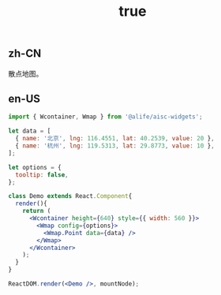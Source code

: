 ﻿---
order: 0
title:
  zh-CN: 散点地图
  en-US: Area
---

## zh-CN

散点地图。

## en-US


````jsx
import { Wcontainer, Wmap } from '@alife/aisc-widgets';

let data = [
  { name: '北京', lng: 116.4551, lat: 40.2539, value: 20 },
  { name: '杭州', lng: 119.5313, lat: 29.8773, value: 10 },
];

let options = {
  tooltip: false,
};

class Demo extends React.Component{
  render(){
    return (
      <Wcontainer height={640} style={{ width: 560 }}>
        <Wmap config={options}>
          <Wmap.Point data={data} />
        </Wmap>
      </Wcontainer>
    );
  }
}

ReactDOM.render(<Demo />, mountNode);
````
